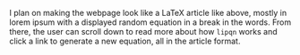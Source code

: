 I plan on making the webpage look like a LaTeX article like above, mostly in lorem ipsum with a displayed random equation in a break in the words. From there, the user can scroll down to read more about how `lipqn` works and click a link to generate a new equation, all in the article format.
